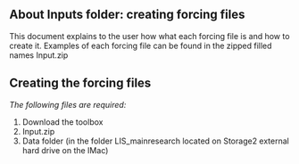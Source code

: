 ## About Inputs folder: creating forcing files 

This document explains to the user how what each forcing file is and how to create it. Examples of each forcing file can be found in the zipped filled names Input.zip

## Creating the forcing files 

*The following files are required:*
1. Download the toolbox
2. Input.zip
3. Data folder (in the folder LIS_mainresearch located on Storage2 external hard drive on the IMac)

